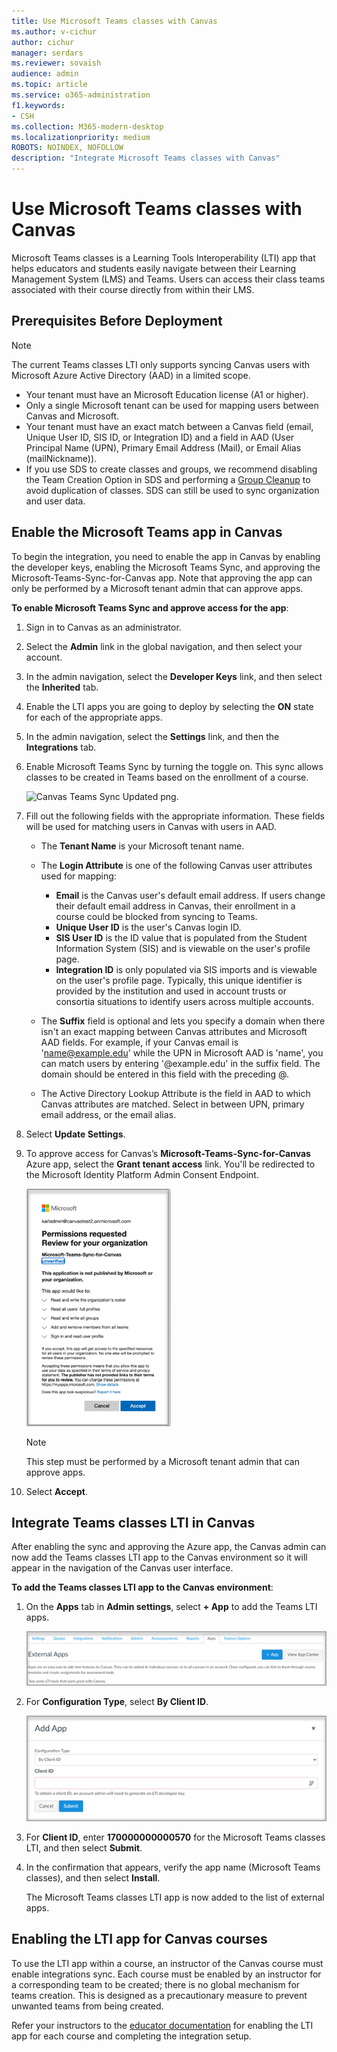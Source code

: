 ```yaml
---
title: Use Microsoft Teams classes with Canvas
ms.author: v-cichur
author: cichur
manager: serdars
ms.reviewer: sovaish
audience: admin
ms.topic: article
ms.service: o365-administration
f1.keywords:
- CSH
ms.collection: M365-modern-desktop
ms.localizationpriority: medium
ROBOTS: NOINDEX, NOFOLLOW
description: "Integrate Microsoft Teams classes with Canvas"
---
```


# Use Microsoft Teams classes with Canvas

Microsoft Teams classes is a Learning Tools Interoperability (LTI) app that helps educators and students easily navigate between their Learning Management System (LMS) and Teams. Users can access their class teams associated with their course directly from within their LMS.

## Prerequisites Before Deployment

> [!NOTE]
> The current Teams classes LTI only supports syncing Canvas users with Microsoft Azure Active Directory (AAD) in a limited scope.
>
> - Your tenant must have an Microsoft Education license (A1 or higher).
> - Only a single Microsoft tenant can be used for mapping users between Canvas and Microsoft.
> - Your tenant must have an exact match between a Canvas field (email, Unique User ID, SIS ID, or Integration ID) and a field in AAD (User Principal Name (UPN), Primary Email Address (Mail), or Email Alias (mailNickname)).
> - If you use SDS to create classes and groups, we recommend disabling the Team Creation Option in SDS and performing a [Group Cleanup](/schooldatasync/group-cleanup) to avoid duplication of classes. SDS can still be used to sync organization and user data.

## Enable the Microsoft Teams app in Canvas

To begin the integration, you need to enable the app in Canvas by enabling the developer keys, enabling the Microsoft Teams Sync, and approving the Microsoft-Teams-Sync-for-Canvas app. Note that approving the app can only be performed by a Microsoft tenant admin that can approve apps.

**To enable Microsoft Teams Sync and approve access for the app**:

1. Sign in to Canvas as an administrator.

2. Select the **Admin** link in the global navigation, and then select your account.
3. In the admin navigation, select the **Developer Keys** link, and then select the **Inherited** tab.
4. Enable the LTI apps you are going to deploy by selecting the **ON** state for each of the appropriate apps.

5. In the admin navigation, select the **Settings** link, and then the **Integrations** tab.

6. Enable Microsoft Teams Sync by turning the toggle on. This sync allows classes to be created in Teams based on the enrollment of a course.

   ![Canvas Teams Sync Updated png.](https://user-images.githubusercontent.com/87142492/128225881-abdfc52d-dc9e-48ad-aec5-f6617c6436f3.png)

7. Fill out the following fields with the appropriate information. These fields will be used for matching users in Canvas with users in AAD.
   - The **Tenant Name** is your Microsoft tenant name.
   - The **Login Attribute** is one of the following Canvas user attributes used for mapping:
      - **Email** is the Canvas user's default email address. If users change their default email address in Canvas, their enrollment in a course could be blocked from syncing to Teams.
      - **Unique User ID** is the user's Canvas login ID.
      - **SIS User ID** is the ID value that is populated from the Student Information System (SIS) and is viewable on the user's profile page.
      - **Integration ID** is only populated via SIS imports and is viewable on the user's profile page. Typically, this unique identifier is provided by the institution and used in account trusts or consortia situations to identify users across multiple accounts.

   - The **Suffix** field is optional and lets you specify a domain when there isn't an exact mapping between Canvas attributes and Microsoft AAD fields. For example, if your Canvas email is 'name@example.edu' while the UPN in Microsoft AAD is 'name', you can match users by entering '@example.edu' in the suffix field. The domain should be entered in this field with the preceding @.
   - The Active Directory Lookup Attribute is the field in AAD to which Canvas attributes are matched. Select in between UPN, primary email address, or the email alias.

8. Select **Update Settings**.

9. To approve access for Canvas’s **Microsoft-Teams-Sync-for-Canvas** Azure app, select the **Grant tenant access** link. You'll be redirected to the Microsoft Identity Platform Admin Consent Endpoint.

   ![permissions.](media/permissions.png)

   > [!NOTE]
   > This step must be performed by a Microsoft tenant admin that can approve apps.

10. Select **Accept**.

## Integrate Teams classes LTI in Canvas

After enabling the sync and approving the Azure app, the Canvas admin can now add the Teams classes LTI app to the Canvas environment so it will appear in the navigation of the Canvas user interface.

**To add the Teams classes LTI app to the Canvas environment**:

1. On the **Apps** tab in **Admin settings**, select **+ App** to add the Teams LTI apps.

   ![external-apps.](media/external-apps.png)

2. For **Configuration Type**, select **By Client ID**.

   ![add app.](media/add-app.png)

3. For **Client ID**, enter **170000000000570** for the Microsoft Teams classes LTI, and then select **Submit**.

4. In the confirmation that appears, verify the app name (Microsoft Teams classes), and then select **Install**.

   The Microsoft Teams classes LTI app is now added to the list of external apps.

## Enabling the LTI app for Canvas courses

To use the LTI app within a course, an instructor of the Canvas course must enable integrations sync. Each course must be enabled by an instructor for a corresponding team to be created; there is no global mechanism for teams creation. This is designed as a precautionary measure to prevent unwanted teams from being created.

Refer your instructors to the [educator documentation](https://support.microsoft.com/topic/use-microsoft-teams-classes-in-your-lms-preview-ac6a1e34-32f7-45e6-b83e-094185a1e78a#ID0EBD=Instructure_Canvas) for enabling the LTI app for each course and completing the integration setup.

